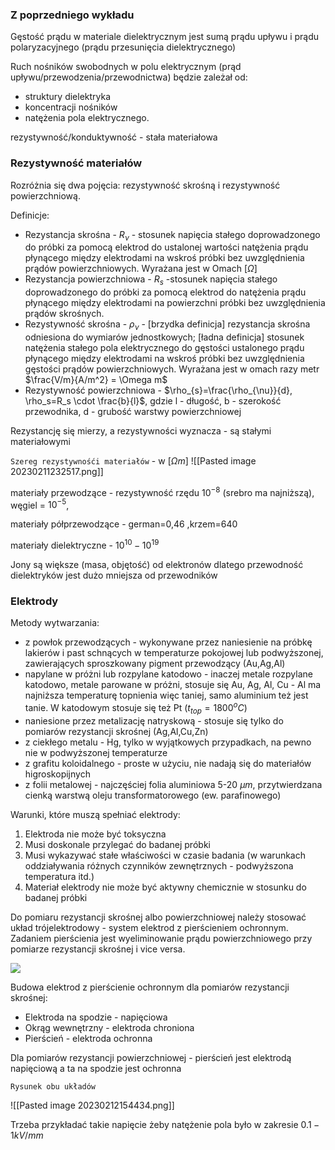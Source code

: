 ### Z poprzedniego wykładu

Gęstość prądu w materiale dielektrycznym jest sumą prądu upływu i prądu polaryzacyjnego (prądu przesunięcia dielektrycznego)

Ruch nośników swobodnych w polu elektrycznym (prąd upływu/przewodzenia/przewodnictwa) będzie zależał od:
 * struktury dielektryka
 * koncentracji nośników 
 * natężenia pola elektrycznego.

rezystywność/konduktywność - stała materiałowa

### Rezystywność materiałów

Rozróżnia się dwa pojęcia: rezystywność skrośną i rezystywność powierzchniową.

Definicje:

* Rezystancja skrośna - $R_{\nu}$ - stosunek napięcia stałego doprowadzonego do próbki za pomocą elektrod do ustalonej wartości natężenia prądu płynącego między elektrodami na wskroś próbki bez uwzględnienia prądów powierzchniowych. Wyrażana jest w Omach $[\Omega]$
* Rezystancja powierzchniowa - $R_{s}$ -stosunek napięcia stałego doprowadzonego do próbki za pomocą elektrod do natężenia prądu płynącego między elektrodami na powierzchni próbki bez uwzględnienia prądów skrośnych. 
* Rezystywność skrośna - $\rho_{\nu}$ - \[brzydka definicja\] rezystancja skrośna odniesiona do wymiarów jednostkowych; \[ładna definicja\] stosunek natężenia stałego pola elektrycznego do gęstości ustalonego prądu płynącego między elektrodami na wskroś próbki bez uwzględnienia gęstości prądów powierzchniowych. Wyrażana jest w omach razy metr $\frac{V/m}{A/m^2} = \Omega m$
* Rezystywność powierzchniowa - $\rho_{s}=\frac{\rho_{\nu}}{d}, \rho_s=R_s \cdot \frac{b}{l}$, gdzie l - długość, b - szerokość przewodnika, d - grubość warstwy powierzchniowej

Rezystancję się mierzy, a rezystywności wyznacza - są stałymi materiałowymi

`Szereg rezystywnośći materiałów` - w $[\Omega m]$
![[Pasted image 20230211232517.png]]

materiały przewodzące - rezystywność rzędu $10^{-8}$ (srebro ma najniższą), węgiel = $10^{-5}$, 

materiały półprzewodzące - german=0,46 ,krzem=640

materiały dielektryczne - $10^{10}-10^{19}$ 

Jony są większe (masa, objętość) od elektronów dlatego przewodność dielektryków jest dużo mniejsza od przewodników

### Elektrody

Metody wytwarzania:

* z powłok przewodzących - wykonywane przez naniesienie na próbkę lakierów i past schnących w temperaturze pokojowej lub podwyższonej, zawierających sproszkowany pigment przewodzący (Au,Ag,Al)
* napylane w próżni lub rozpylane katodowo - inaczej metale rozpylane katodowo, metale parowane w próżni, stosuje się Au, Ag, Al, Cu - Al ma najniższa temperaturę topnienia więc taniej, samo aluminium też jest tanie. W katodowym stosuje się też Pt ($t_{top}=1800^oC$)
* naniesione przez metalizację natryskową - stosuje się tylko do pomiarów rezystancji skrośnej (Ag,Al,Cu,Zn)
* z ciekłego metalu - Hg, tylko w wyjątkowych przypadkach, na pewno nie w podwyższonej temperaturze
* z grafitu koloidalnego - proste w użyciu, nie nadają się do materiałów higroskopijnych 
* z folii metalowej - najczęściej folia aluminiowa 5-20 $\mu m$, przytwierdzana cienką warstwą oleju transformatorowego (ew. parafinowego)

Warunki, które muszą spełniać elektrody:

1. Elektroda nie może być toksyczna
2. Musi doskonale przylegać do badanej próbki
3. Musi wykazywać stałe właściwości w czasie badania (w warunkach oddziaływania różnych czynników zewnętrznych - podwyższona temperatura itd.) 
4. Materiał elektrody nie może być aktywny chemicznie w stosunku do badanej próbki

Do pomiaru rezystancji skrośnej albo powierzchniowej należy stosować układ trójelektrodowy - system elektrod z pierścieniem ochronnym. Zadaniem pierścienia jest wyeliminowanie prądu powierzchniowego przy pomiarze rezystancji skrośnej i vice versa. 

![](https://i.imgur.com/VvboZfK.png)

Budowa elektrod z pierścienie ochronnym dla pomiarów rezystancji skrośnej:

* Elektroda na spodzie - napięciowa
* Okrąg wewnętrzny - elektroda chroniona
* Pierścień - elektroda ochronna

Dla pomiarów rezystancji powierzchniowej - pierścień jest elektrodą napięciową a ta na spodzie jest ochronna

`Rysunek obu układów`

![[Pasted image 20230212154434.png]]

Trzeba przykładać takie napięcie żeby natężenie pola było w zakresie $0.1-1kV/mm$